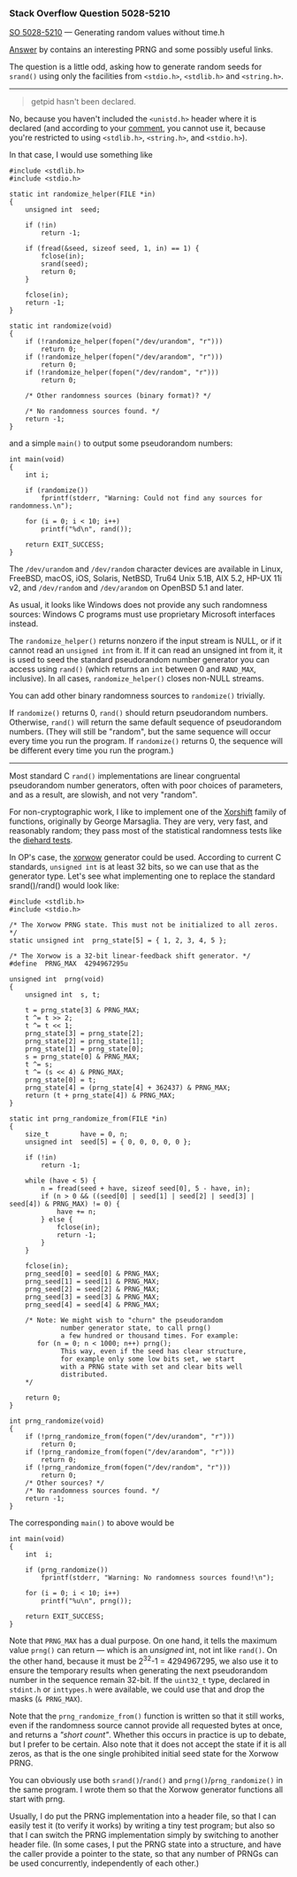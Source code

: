 ### Stack Overflow Question 5028-5210

[SO 5028-5210](https://stackoverflow.com/q/50285210) &mdash;
Generating random values without time.h

[Answer]() by  []() contains an interesting PRNG and some possibly useful links.

The question is a little odd, asking how to generate random seeds for
`srand()` using only the facilities from `<stdio.h>`, `<stdlib.h>` and
`<string.h>`.

<hr>

> getpid hasn't been declared.

No, because you haven't included the `<unistd.h>` header where it is
declared (and according to your
[comment](https://stackoverflow.com/questions/50285210/generating-random-values-without-time-h#comment87586416_50285273),
you cannot use it, because you're restricted to using `<stdlib.h>`,
`<string.h>`, and `<stdio.h>`).

In that case, I would use something like

    #include <stdlib.h>
    #include <stdio.h>

    static int randomize_helper(FILE *in)
    {
        unsigned int  seed;

        if (!in)
            return -1;

        if (fread(&seed, sizeof seed, 1, in) == 1) {
            fclose(in);
            srand(seed);
            return 0;
        }

        fclose(in);
        return -1;
    }

    static int randomize(void)
    {
        if (!randomize_helper(fopen("/dev/urandom", "r")))
            return 0;
        if (!randomize_helper(fopen("/dev/arandom", "r")))
            return 0;
        if (!randomize_helper(fopen("/dev/random", "r")))
            return 0;

        /* Other randomness sources (binary format)? */

        /* No randomness sources found. */
        return -1;
    }

and a simple `main()` to output some pseudorandom numbers:

    int main(void)
    {
        int i;

        if (randomize())
            fprintf(stderr, "Warning: Could not find any sources for randomness.\n");

        for (i = 0; i < 10; i++)
            printf("%d\n", rand());

        return EXIT_SUCCESS;
    }

The `/dev/urandom` and `/dev/random` character devices are available in
Linux, FreeBSD, macOS, iOS, Solaris, NetBSD, Tru64 Unix 5.1B, AIX 5.2,
HP-UX 11i v2, and `/dev/random` and `/dev/arandom` on OpenBSD 5.1 and
later.

As usual, it looks like Windows does not provide any such randomness
sources: Windows C programs must use proprietary Microsoft interfaces
instead.

The `randomize_helper()` returns nonzero if the input stream is NULL, or
if it cannot read an `unsigned int` from it.
If it can read an unsigned int from it, it is used to seed the standard
pseudorandom number generator you can access using `rand()` (which
returns an `int` between 0 and `RAND_MAX`, inclusive).
In all cases, `randomize_helper()` closes non-NULL streams.

You can add other binary randomness sources to `randomize()` trivially.

If `randomize()` returns 0, `rand()` should return pseudorandom numbers.
Otherwise, `rand()` will return the same default sequence of
pseudorandom numbers.
(They will still be "random", but the same sequence will occur every
time you run the program.
If `randomize()` returns 0, the sequence will be different every time
you run the program.)

-----

Most standard C `rand()` implementations are linear congruental
pseudorandom number generators, often with poor choices of parameters,
and as a result, are slowish, and not very "random".

For non-cryptographic work, I like to implement one of the
[Xorshift](https://en.wikipedia.org/wiki/Xorshift) family of functions,
originally by George Marsaglia.
They are very, very fast, and reasonably random; they pass most of the
statistical randomness tests like the [diehard
tests](https://en.wikipedia.org/wiki/Diehard_tests).

In OP's case, the
[xorwow](https://en.wikipedia.org/wiki/Xorshift#xorwow) generator could
be used.
According to current C standards, `unsigned int` is at least 32 bits, so
we can use that as the generator type.
Let's see what implementing one to replace the standard srand()/rand()
would look like:

    #include <stdlib.h>
    #include <stdio.h>

    /* The Xorwow PRNG state. This must not be initialized to all zeros. */
    static unsigned int  prng_state[5] = { 1, 2, 3, 4, 5 };

    /* The Xorwow is a 32-bit linear-feedback shift generator. */
    #define  PRNG_MAX  4294967295u

    unsigned int  prng(void)
    {
        unsigned int  s, t;

        t = prng_state[3] & PRNG_MAX;
        t ^= t >> 2;
        t ^= t << 1;
        prng_state[3] = prng_state[2];
        prng_state[2] = prng_state[1];
        prng_state[1] = prng_state[0];
        s = prng_state[0] & PRNG_MAX;
        t ^= s;
        t ^= (s << 4) & PRNG_MAX;
        prng_state[0] = t;
        prng_state[4] = (prng_state[4] + 362437) & PRNG_MAX;
        return (t + prng_state[4]) & PRNG_MAX;
    }

    static int prng_randomize_from(FILE *in)
    {
        size_t        have = 0, n;
        unsigned int  seed[5] = { 0, 0, 0, 0, 0 };

        if (!in)
            return -1;

        while (have < 5) {
            n = fread(seed + have, sizeof seed[0], 5 - have, in);
            if (n > 0 && ((seed[0] | seed[1] | seed[2] | seed[3] | seed[4]) & PRNG_MAX) != 0) {
                have += n;
            } else {
                fclose(in);
                return -1;
            }
        }

        fclose(in);
        prng_seed[0] = seed[0] & PRNG_MAX;
        prng_seed[1] = seed[1] & PRNG_MAX;
        prng_seed[2] = seed[2] & PRNG_MAX;
        prng_seed[3] = seed[3] & PRNG_MAX;
        prng_seed[4] = seed[4] & PRNG_MAX;

        /* Note: We might wish to "churn" the pseudorandom
                 number generator state, to call prng()
                 a few hundred or thousand times. For example:
           for (n = 0; n < 1000; n++) prng();
                 This way, even if the seed has clear structure,
                 for example only some low bits set, we start
                 with a PRNG state with set and clear bits well
                 distributed.
        */

        return 0;
    }

    int prng_randomize(void)
    {
        if (!prng_randomize_from(fopen("/dev/urandom", "r")))
            return 0;
        if (!prng_randomize_from(fopen("/dev/arandom", "r")))
            return 0;
        if (!prng_randomize_from(fopen("/dev/random", "r")))
            return 0;
        /* Other sources? */
        /* No randomness sources found. */
        return -1;
    }

The corresponding `main()` to above would be

    int main(void)
    {
        int  i;

        if (prng_randomize())
            fprintf(stderr, "Warning: No randomness sources found!\n");

        for (i = 0; i < 10; i++)
            printf("%u\n", prng());

        return EXIT_SUCCESS;
    }

Note that `PRNG_MAX` has a dual purpose.
On one hand, it tells the maximum value `prng()` can return — which is
an *unsigned* int, not int like `rand()`.
On the other hand, because it must be 2<sup>32</sup>-1 = 4294967295, we
also use it to ensure the temporary results when generating the next
pseudorandom number in the sequence remain 32-bit.
If the `uint32_t` type, declared in `stdint.h` or `inttypes.h` were
available, we could use that and drop the masks (`& PRNG_MAX`).

Note that the `prng_randomize_from()` function is written so that it
still works, even if the randomness source cannot provide all requested
bytes at once, and returns a *"short count"*.
Whether this occurs in practice is up to debate, but I prefer to be
certain.
Also note that it does not accept the state if it is all zeros, as that
is the one single prohibited initial seed state for the Xorwow PRNG.

You can obviously use both `srand()`/`rand()` and
`prng()`/`prng_randomize()` in the same program.
I wrote them so that the Xorwow generator functions all start with prng.

Usually, I do put the PRNG implementation into a header file, so that I
can easily test it (to verify it works) by writing a tiny test program;
but also so that I can switch the PRNG implementation simply by
switching to another header file.
(In some cases, I put the PRNG state into a structure, and have the
caller provide a pointer to the state, so that any number of PRNGs can
be used concurrently, independently of each other.)
